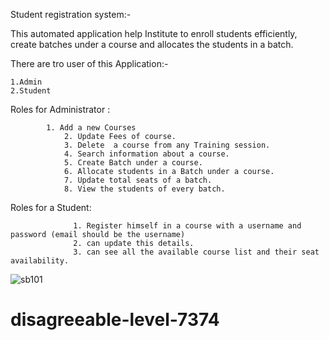 

Student registration system:-







This automated application help Institute to enroll students efficiently,
create batches under a course and allocates the students  in a batch. 

There are tro user of this Application:-



    1.Admin
    2.Student


Roles for Administrator :

		    1. Add a new Courses
                2. Update Fees of course.
                3. Delete  a course from any Training session.
                4. Search information about a course.
                5. Create Batch under a course.
                6. Allocate students in a Batch under a course.
                7. Update total seats of a batch.
                8. View the students of every batch. 

Roles for a Student:


		          1. Register himself in a course with a username and password (email should be the username)
		          2. can update this details.
		          3. can see all the available course list and their seat availability.





![sb101](https://user-images.githubusercontent.com/108000350/221761754-f35f4e54-45e8-4948-8b76-a380e56f8e7e.png)



# disagreeable-level-7374
